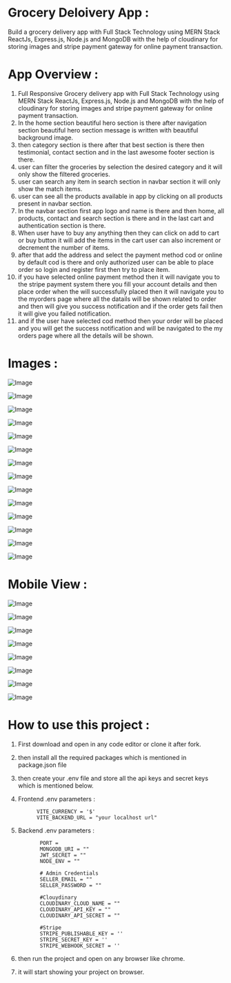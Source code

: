 #  Grocery Deloivery App :

Build a grocery delivery app with Full Stack Technology using MERN Stack ReactJs, Express.js, Node.js and MongoDB with the help of cloudinary for storing images and stripe payment gateway for online payment transaction.


#  App Overview :

1. Full Responsive Grocery delivery app with Full Stack Technology using MERN Stack ReactJs, Express.js, Node.js and MongoDB with the help of cloudinary for storing images and stripe payment gateway for online payment transaction.
2. In the home section beautiful hero section is there after navigation section beautiful hero section message is written with beautiful background image.
3. then category section is there after that best section is there then testimonial, contact section and in the last awesome footer section is there.
4. user can filter the groceries by selection the desired category and it will only show the filtered groceries.
5. user can search any item in search section in navbar section it will only show the match items.
6. user can see all the products available in app by clicking on all products present in navbar section.
7. In the navbar section first app logo and name is there and then home, all products, contact and search section is there and in the last cart and authentication section is there.
8. When user have to buy any anything then they can click on add to cart or buy button it will add the items in the cart user can also increment or decrement the number of items.
9. after that add the address and select the payment method cod or online by default cod is there and only authorized user can be able to place order so login and register first then try to place item.
10. if you have selected online payment method then it will navigate you to the stripe payment system there you fill your account details and then place order when the will successfully placed then it will navigate you to the myorders page where all the datails will be shown related to order and then will give you success notification and if the order gets fail then it will give you failed notification.
11. and if the user have selected cod method then your order will be placed and you will get the success notification and will be navigated to the my orders page where all the details will be shown.


#  Images :

![Image](https://github.com/user-attachments/assets/d69a3422-6b80-4fa2-8776-0215cd33e08b)

![Image](https://github.com/user-attachments/assets/c79dc1eb-5828-4808-b6d3-3478734d4182)

![Image](https://github.com/user-attachments/assets/3c8d8abe-c32a-4ef4-8f05-8b4872ea6f40)

![Image](https://github.com/user-attachments/assets/220102ba-f7f7-44d3-a8b7-63eb1135d343)

![Image](https://github.com/user-attachments/assets/bb94ad2d-5935-4d85-9a07-703d660a8ca7)

![Image](https://github.com/user-attachments/assets/302a009d-7803-4b18-a4c6-5255921fd391)

![Image](https://github.com/user-attachments/assets/99dcf9ed-849f-4095-8d63-87ae5315755d)

![Image](https://github.com/user-attachments/assets/9344eabd-cbfb-413e-87a6-7d2f32941a38)

![Image](https://github.com/user-attachments/assets/3f72f97e-3cb1-4c6c-bf4c-4ce4285f640a)

![Image](https://github.com/user-attachments/assets/c09c0efc-1db0-493b-a59c-96ee13f8c99c)

![Image](https://github.com/user-attachments/assets/ea082220-f4fa-407b-a49a-186404c6a819)

![Image](https://github.com/user-attachments/assets/6320fded-9eeb-420a-aaae-10d46816e27c)

![Image](https://github.com/user-attachments/assets/05130d4b-7326-49ef-8b59-93cf7cdb9dfc)

![Image](https://github.com/user-attachments/assets/b926cab7-0507-43ad-b3e2-b3f9306cdfeb)


#  Mobile View :


![Image](https://github.com/user-attachments/assets/0b054dfa-53cf-4649-8493-afb75ab93208)

![Image](https://github.com/user-attachments/assets/67d788e8-6dc3-4c51-81eb-8bd4626f5150)

![Image](https://github.com/user-attachments/assets/2f53f296-d98e-4826-ad19-d53a63d2b81b)

![Image](https://github.com/user-attachments/assets/20125b42-66a7-411d-a7fb-4e96b75cd6c8)

![Image](https://github.com/user-attachments/assets/f8cbf885-ff9e-4a02-bc8a-a1845ca2c4ef)

![Image](https://github.com/user-attachments/assets/d6f74407-d456-477c-84d3-d90cac4fca1d)

![Image](https://github.com/user-attachments/assets/bade7a04-b78b-4345-8b10-fd3b7227c5d0)

![Image](https://github.com/user-attachments/assets/c9a47e68-a915-4378-b233-7b621e60298e)


#  How to use this project :

1. First download and open in any code editor or clone it after fork.
2. then install all the required packages which is mentioned in package.json file
3. then create your .env file and store all the api keys and secret keys which is mentioned below.
4. Frontend .env parameters :
   
             VITE_CURRENCY = '$'
             VITE_BACKEND_URL = "your localhost url"
   
5. Backend .env parameters :
       
              PORT = 
              MONGODB_URI = ""
              JWT_SECRET = ""
              NODE_ENV = ""
              
              # Admin Credentials
              SELLER_EMAIL = ""
              SELLER_PASSWORD = ""
              
              #Clouydinary
              CLOUDINARY_CLOUD_NAME = ""
              CLOUDINARY_API_KEY = ""
              CLOUDINARY_API_SECRET = ""
              
              #Stripe
              STRIPE_PUBLISHABLE_KEY = ''
              STRIPE_SECRET_KEY = ''
              STRIPE_WEBHOOK_SECRET = ''

6. then run the project and open on any browser like chrome.
7. it will start showing your project on browser.

